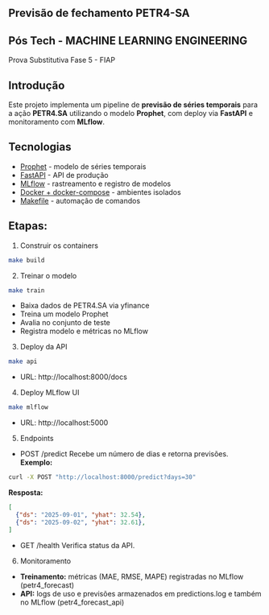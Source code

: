 ## Previsão de fechamento PETR4-SA

## Pós Tech -  MACHINE LEARNING ENGINEERING

Prova Substitutiva Fase 5 - FIAP

## Introdução
Este projeto implementa um pipeline de **previsão de séries temporais** para a ação **PETR4.SA** utilizando o modelo **Prophet**, com deploy via **FastAPI** e monitoramento com **MLflow**.  

## Tecnologias
- [Prophet](https://facebook.github.io/prophet/) - modelo de séries temporais
- [FastAPI](https://fastapi.tiangolo.com/) - API de produção
- [MLflow](https://mlflow.org/) - rastreamento e registro de modelos
- [Docker + docker-compose](https://docs.docker.com/) - ambientes isolados
- [Makefile](https://www.gnu.org/software/make/manual/make.html) - automação de comandos

## Etapas:

1. Construir os containers

```bash 
make build
```

2. Treinar o modelo
```bash
make train
```
- Baixa dados de PETR4.SA via yfinance
- Treina um modelo Prophet
- Avalia no conjunto de teste 
- Registra modelo e métricas no MLflow

3. Deploy da API
```bash
make api
```
- URL: http://localhost:8000/docs

4. Deploy MLflow UI
```bash
make mlflow
```
- URL: http://localhost:5000

5. Endpoints
- POST /predict
Recebe um número de dias e retorna previsões.
**Exemplo:**
```bash
curl -X POST "http://localhost:8000/predict?days=30"
```
**Resposta:**
```json
[
  {"ds": "2025-09-01", "yhat": 32.54},
  {"ds": "2025-09-02", "yhat": 32.61},
]
```
- GET /health
Verifica status da API.

6. Monitoramento
- **Treinamento:** métricas (MAE, RMSE, MAPE) registradas no MLflow (petr4_forecast)
- **API:** logs de uso e previsões armazenados em predictions.log e também no MLflow (petr4_forecast_api)
